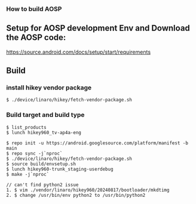 ### How to build AOSP

## Setup for AOSP development Env and Download the AOSP code:
https://source.android.com/docs/setup/start/requirements

## Build
### install hikey vendor package
```
$ ./device/linaro/hikey/fetch-vendor-package.sh
```

### Build target and build type
```
$ list_products
$ lunch hikey960_tv-ap4a-eng

$ repo init -u https://android.googlesource.com/platform/manifest -b main
$ repo sync -j`nproc`
$ ./device/linaro/hikey/fetch-vendor-package.sh
$ source build/envsetup.sh
$ lunch hikey960-trunk_staging-userdebug
$ make -j`nproc`

// can't find python2 issue
1. $ vim ./vendor/linaro/hikey960/20240817/bootloader/mkdtimg
2. $ change /usr/bin/env python2 to /usr/bin/python2
```
